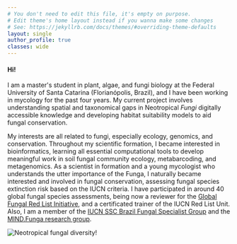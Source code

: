 ```yaml
---
# You don't need to edit this file, it's empty on purpose.
# Edit theme's home layout instead if you wanna make some changes
# See: https://jekyllrb.com/docs/themes/#overriding-theme-defaults
layout: single
author_profile: true
classes: wide
---
```



#### Hi!

I am a master's student in plant, algae, and fungi biology at the Federal University of Santa Catarina (Florianópolis, Brazil), and I have been working in mycology for the past four years. My current project involves understanding spatial and taxonomical gaps in Neotropical *Fungi* digitally accessible knowledge and developing habitat suitability models to aid fungal conservation.

My interests are all related to fungi, especially ecology, genomics, and conservation. Throughout my scientific formation, I
became interested in bioinformatics, learning all essential computational tools to develop meaningful work in soil fungal
community ecology, metabarcoding, and metagenomics. As a scientist in formation and a young mycologist who understands the utter
importance of the Funga, I naturally became interested and involved in fungal conservation, assessing fungal species extinction
risk based on the IUCN criteria. I have participated in around 40 global fungal species assessments, being now a reviewer for the
[Global Fungal Red List Initiative](https://redlist.info/en/iucn/welcome), and a certificated trainer of the IUCN Red List Unit. Also, I am a member of the [IUCN SSC Brazil Fungal Specialist Group](https://www.iucnbrazfun.com/) and the [MIND.Funga research group](https://mindfunga.ufsc.br/?lang=en).


![Neotropical fungal diversity!](/assets/images/about_footer.png)

